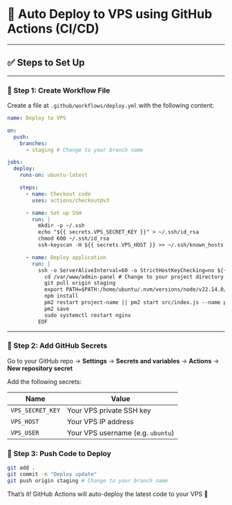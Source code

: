 # 🚀 Auto Deploy to VPS using GitHub Actions (CI/CD)

---

## ✅ Steps to Set Up

---

### 📁 Step 1: Create Workflow File

Create a file at `.github/workflows/deploy.yml` with the following content:

```yaml
name: Deploy to VPS

on:
  push:
    branches:
      - staging # Change to your branch name

jobs:
  deploy:
    runs-on: ubuntu-latest

    steps:
      - name: Checkout code
        uses: actions/checkout@v3

      - name: Set up SSH
        run: |
          mkdir -p ~/.ssh
          echo "${{ secrets.VPS_SECRET_KEY }}" > ~/.ssh/id_rsa
          chmod 600 ~/.ssh/id_rsa
          ssh-keyscan -H ${{ secrets.VPS_HOST }} >> ~/.ssh/known_hosts

      - name: Deploy application
        run: |
          ssh -o ServerAliveInterval=60 -o StrictHostKeyChecking=no ${{ secrets.VPS_USER }}@${{ secrets.VPS_HOST }} << 'EOF'
            cd /var/www/admin-panel # Change to your project directory
            git pull origin staging
            export PATH=$PATH:/home/ubuntu/.nvm/versions/node/v22.14.0/bin  # Add Node.js to PATH
            npm install
            pm2 restart project-name || pm2 start src/index.js --name project-name
            pm2 save
            sudo systemctl restart nginx
          EOF
```

---

### 🔐 Step 2: Add GitHub Secrets

Go to your GitHub repo → **Settings** → **Secrets and variables** → **Actions** → **New repository secret**

Add the following secrets:

| Name             | Value                            |
|------------------|----------------------------------|
| `VPS_SECRET_KEY` | Your VPS private SSH key         |
| `VPS_HOST`       | Your VPS IP address              |
| `VPS_USER`       | Your VPS username (e.g. `ubuntu`) |


### 🚀 Step 3: Push Code to Deploy

```bash
git add .
git commit -m "Deploy update"
git push origin staging # Change to your branch name
```

That’s it! GitHub Actions will auto-deploy the latest code to your VPS 🎉

